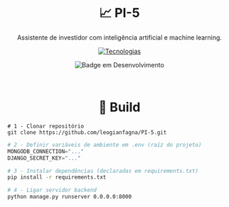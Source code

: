 <div align="center">
  <h1>📈 PI-5</h1>
  <p>Assistente de investidor com inteligência artificial e machine learning.</p>

  [![Tecnologias](https://skillicons.dev/icons?i=kotlin,python,django,mongodb)](https://skillicons.dev)

  ![Badge em Desenvolvimento](http://img.shields.io/static/v1?label=STATUS&message=DESENVOLVENDO&color=GREEN&style=for-the-badge)
  
</div>

<br>

<!-- 
Descrição

![GitHub contributors](https://img.shields.io/github/created-at/leogianfagna/PI-5)
![GitHub contributors](https://img.shields.io/github/contributors-anon/leogianfagna/PI-5)
![GitHub commit activity](https://img.shields.io/github/commit-activity/t/leogianfagna/PI-5)
![GitHub contributors](https://img.shields.io/github/issues/leogianfagna/PI-5)
-->

<div align="center">
  <h1>🥾 Build</h1>
</div>

```shell
# 1 - Clonar repositório
git clone https://github.com/leogianfagna/PI-5.git
```

```python
# 2 - Definir variáveis de ambiente em .env (raíz do projeto)
MONGODB_CONNECTION="..."
DJANGO_SECRET_KEY="..."
```

```bash
# 3 - Instalar dependências (declaradas em requirements.txt)
pip install -r requirements.txt
```

```bash
# 4 - Ligar servidor backend
python manage.py runserver 0.0.0.0:8000
```

<!-- 
<div align="center">
  <h1>⭐ Showcase</h1>
</div>

!Imagens aqui
-->
